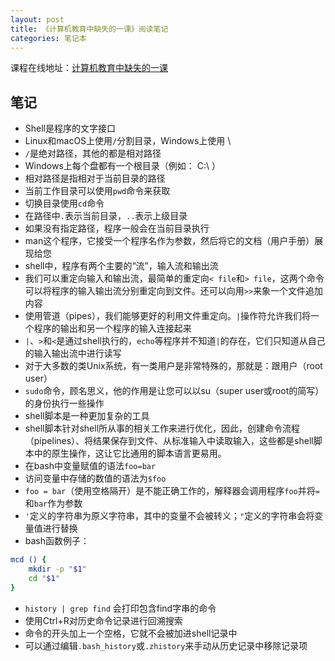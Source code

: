 ```yaml
---
layout: post
title: 《计算机教育中缺失的一课》阅读笔记
categories: 笔记本
---
```

课程在线地址：[计算机教育中缺失的一课](https://missing-semester-cn.github.io/)

## 笔记
* Shell是程序的文字接口
* Linux和macOS上使用`/`分割目录，Windows上使用 \\
* `/`是绝对路径，其他的都是相对路径
* Windows上每个盘都有一个根目录（例如： C:\ ）
* 相对路径是指相对于当前目录的路径
* 当前工作目录可以使用`pwd`命令来获取
* 切换目录使用`cd`命令
* 在路径中`.`表示当前目录，`..`表示上级目录
* 如果没有指定路径，程序一般会在当前目录执行
* man这个程序，它接受一个程序名作为参数，然后将它的文档（用户手册）展现给您
* shell中，程序有两个主要的“流”，输入流和输出流
* 我们可以重定向输入和输出流，最简单的重定向`< file`和`> file`，这两个命令可以将程序的输入输出流分别重定向到文件。还可以向用`>>`来象一个文件追加内容
* 使用管道（pipes），我们能够更好的利用文件重定向。`|`操作符允许我们将一个程序的输出和另一个程序的输入连接起来
* `|`、`>`和`<`是通过shell执行的，`echo`等程序并不知道`|`的存在，它们只知道从自己的输入输出流中进行读写
* 对于大多数的类Unix系统，有一类用户是非常特殊的，那就是：跟用户（root user）
* `sudo`命令，顾名思义，他的作用是让您可以以su（super user或root的简写）的身份执行一些操作
* shell脚本是一种更加复杂的工具
* shell脚本针对shell所从事的相关工作来进行优化，因此，创建命令流程（pipelines）、将结果保存到文件、从标准输入中读取输入，这些都是shell脚本中的原生操作，这让它比通用的脚本语言更易用。
* 在bash中变量赋值的语法`foo=bar`
* 访问变量中存储的数值的语法为`$foo`
* `foo = bar`（使用空格隔开）是不能正确工作的，解释器会调用程序`foo`并将`=`和`bar`作为参数
* `'`定义的字符串为原义字符串，其中的变量不会被转义；`"`定义的字符串会将变量值进行替换
* bash函数例子：
```sh
mcd () {
    mkdir -p "$1"
    cd "$1"
}
```
* `history | grep find` 会打印包含find字串的命令
* 使用Ctrl+R对历史命令记录进行回溯搜索
* 命令的开头加上一个空格，它就不会被加进shell记录中
* 可以通过编辑`.bash_history`或`.zhistory`来手动从历史记录中移除记录项
